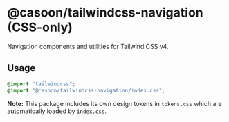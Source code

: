# @casoon/tailwindcss-navigation (CSS-only)

Navigation components and utilities for Tailwind CSS v4.

## Usage
```css
@import "tailwindcss";
@import "@casoon/tailwindcss-navigation/index.css";
```

**Note:** This package includes its own design tokens in `tokens.css` which are automatically loaded by `index.css`.
